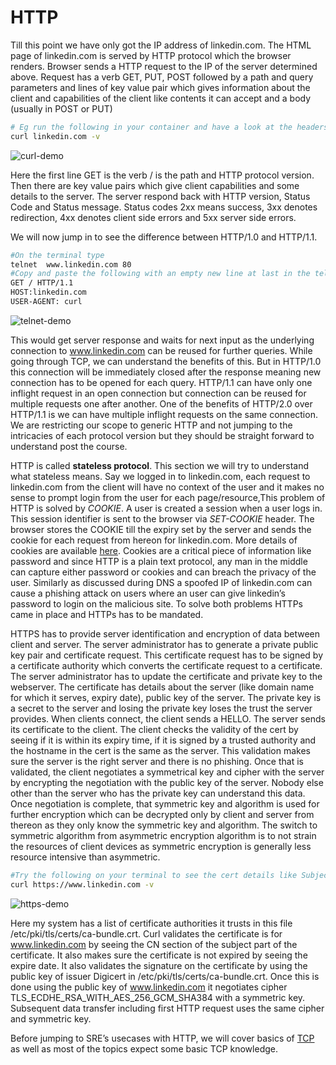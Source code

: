 # HTTP

Till this point we have only got the IP address of linkedin.com. The HTML page of linkedin.com is served by HTTP protocol which the browser renders. Browser sends a HTTP request to the IP of the server determined above.
Request has a verb GET, PUT, POST followed by a path and query parameters and lines of key value pair which gives information about the client and capabilities of the client like contents it can accept and a body (usually in POST or PUT)

```bash
# Eg run the following in your container and have a look at the headers 
curl linkedin.com -v
```

![curl-demo](https://user-images.githubusercontent.com/1917513/93799245-85311a80-fc5c-11ea-9cc5-7a31ee816526.gif)

Here the first line GET is the verb / is the path and HTTP protocol version. Then there are key value pairs which give client capabilities and some details to the server. The server respond back with HTTP version, Status Code and Status message. Status codes 2xx means success, 3xx denotes redirection, 4xx denotes client side errors and 5xx server side errors.

We will now jump in to see the difference between HTTP/1.0 and HTTP/1.1. 

```bash
#On the terminal type
telnet  www.linkedin.com 80
#Copy and paste the following with an empty new line at last in the telnet STDIN
GET / HTTP/1.1
HOST:linkedin.com
USER-AGENT: curl

```

![telnet-demo](https://user-images.githubusercontent.com/1917513/93799269-8f531900-fc5c-11ea-815c-79ff99bd0740.gif)

This would get server response and waits for next input as the underlying connection to www.linkedin.com can be reused for further queries. While going through TCP, we can understand the benefits of this. But in HTTP/1.0 this connection will be immediately closed after the response meaning new connection has to be opened for each query. HTTP/1.1 can have only one inflight request in an open connection but connection can be reused for multiple requests one after another. One of the benefits of HTTP/2.0 over HTTP/1.1 is we can have multiple inflight requests on the same connection. We are restricting our scope to generic HTTP and not jumping to the intricacies of each protocol version but they should be straight forward to understand post the course.

HTTP is  called **stateless protocol**. This section we will try to understand what stateless means. Say we logged in to linkedin.com, each request to linkedin.com from the client will have no context of the user and it makes no sense to prompt login from the user for each page/resource,This problem of HTTP is solved by *COOKIE*. A user is created a session when a user logs in. This session identifier is sent to the browser via *SET-COOKIE* header. The browser stores the COOKIE till the expiry set by the server and sends the cookie for each request from hereon for linkedin.com. More details of cookies are available [here](https://developer.mozilla.org/en-US/docs/Web/HTTP/Cookies). Cookies are a critical piece of information like password and since HTTP is a plain text protocol, any man in the middle can capture either password or cookies and can breach the privacy of the user. Similarly as discussed during DNS a spoofed IP of linkedin.com can cause a phishing attack on users where an user can give linkedin’s password to login on the malicious site. To solve both problems HTTPs came in place and HTTPs has to be mandated.

HTTPS has to provide server identification and encryption of data between client and server. The server administrator has to generate a private public key pair and certificate request. This certificate request has to be signed by a certificate authority which converts the certificate request to a certificate. The server administrator has to update the certificate and private key to the webserver. The certificate has details about the server (like domain name for which it serves, expiry date), public key of the server. The private key is a secret to the server and losing the private key loses the trust the server provides. When clients connect, the client sends a HELLO. The server sends its certificate to the client. The client checks the validity of the cert by seeing if it is within its expiry time, if it is signed by a trusted authority and the hostname in the cert is the same as the server. This validation makes sure the server is the right server and there is no phishing. Once that is validated, the client negotiates a symmetrical key and cipher with the server by encrypting the negotiation with the public key of the server. Nobody else other than the server who has the private key can understand this data. Once negotiation is complete, that symmetric key and algorithm is used for further encryption which can be decrypted only by client and server from thereon as they only know the symmetric key and algorithm. The switch to symmetric algorithm from asymmetric encryption algorithm is to not strain the resources of client devices as symmetric encryption is generally less resource intensive than asymmetric. 

```bash
#Try the following on your terminal to see the cert details like Subject Name(domain name), Issuer details, Expiry date
curl https://www.linkedin.com -v 
```

![https-demo](https://user-images.githubusercontent.com/1917513/93799381-b90c4000-fc5c-11ea-9f27-51526e129536.gif)

Here my system has a list of certificate authorities it trusts in this file  /etc/pki/tls/certs/ca-bundle.crt. Curl validates the certificate is for www.linkedin.com by seeing the CN section of the subject part of the certificate. It also makes sure the certificate is not expired by seeing the expire date. It also validates the signature on the certificate by using the public key of issuer Digicert in  /etc/pki/tls/certs/ca-bundle.crt. Once this is done using the public key of www.linkedin.com it negotiates cipher TLS_ECDHE_RSA_WITH_AES_256_GCM_SHA384 with a symmetric key. Subsequent data transfer including first HTTP request uses the same cipher and symmetric key.

Before jumping to SRE’s usecases with  HTTP, we will cover basics of [TCP](https://github.com/kalyanceg/POC-Docs/blob/master/Linux-Networking/tcp.md) as well as most of the topics expect some basic TCP knowledge.


